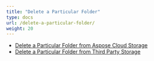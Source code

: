 ```yaml
---
title: "Delete a Particular Folder"
type: docs
url: /delete-a-particular-folder/
weight: 20
---
```


- [Delete a Particular Folder from Aspose Cloud Storage](/delete-a-particular-folder-from-aspose-cloud-storage/)
- [Delete a Particular Folder from Third Party Storage](/delete-a-particular-folder-from-third-party-storage/)
